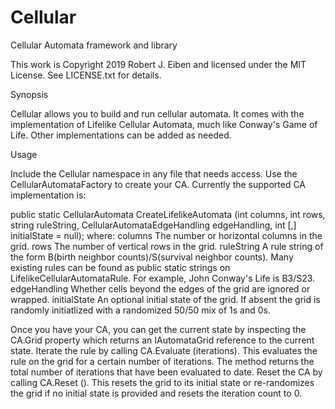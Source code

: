 # Cellular
Cellular Automata framework and library

This work is Copyright 2019 Robert J. Eiben and licensed under the MIT License. See LICENSE.txt for details.

Synopsis

Cellular allows you to build and run cellular automata. It comes with the implementation of Lifelike Cellular Automata, much like
Conway's Game of Life. Other implementations can be added as needed.

Usage

Include the Cellular namespace in any file that needs access. Use the CellularAutomataFactory to create your CA. Currently the supported CA implementation is:

public static CellularAutomata CreateLifelikeAutomata (int columns, int rows, string ruleString, CellularAutomataEdgeHandling edgeHandling, int [,] initialState = null);
where:
    columns 
        The number or horizontal columns in the grid.
    rows
        The number of vertical rows in the grid.
    ruleString
        A rule string of the form B(birth neighbor counts)/S(survival neighbor counts). Many existing rules can be found as public static strings on LifelikeCellularAutomataRule.
        For example, John Conway's Life is B3/S23.
    edgeHandling
        Whether cells beyond the edges of the grid are ignored or wrapped.
    initialState
        An optional initial state of the grid. If absent the grid is randomly initiatlized with a randomized 50/50 mix of 1s and 0s.
        
 Once you have your CA, you can get the current state by inspecting the CA.Grid property which returns an IAutomataGrid reference to the current state.
 Iterate the rule by calling CA.Evaluate (iterations). This evaluates the rule on the grid for a certain number of iterations. The method returns the
 total number of iterations that have been evaluated to date. Reset the CA by calling CA.Reset (). This resets the grid to its initial state or re-randomizes
 the grid if no initial state is provided and resets the iteration count to 0.
 
 
